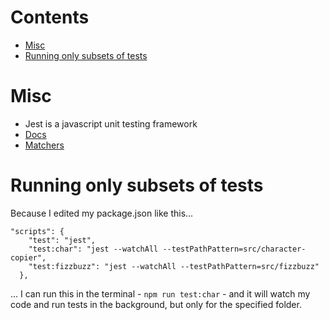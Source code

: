 # Contents

- [Misc](#misc)
- [Running only subsets of tests](#running-only-subsets-of-tests)

# Misc

- Jest is a javascript unit testing framework
- [Docs](https://jestjs.io/docs)
- [Matchers](https://jestjs.io/docs/using-matchers)

# Running only subsets of tests

Because I edited my package.json like this...

```
"scripts": {
    "test": "jest",
    "test:char": "jest --watchAll --testPathPattern=src/character-copier",
    "test:fizzbuzz": "jest --watchAll --testPathPattern=src/fizzbuzz"
  },
```

... I can run this in the terminal - `npm run test:char` - and it will watch my code and run tests in the background, but only for the specified folder.